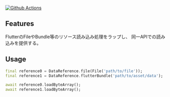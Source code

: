 [![Github Actions](https://github.com/vivitainc/flutter_data_reference/actions/workflows/flutter-package-test.yaml/badge.svg)](https://github.com/vivitainc/flutter_data_reference/actions/workflows/flutter-package-test.yaml)

## Features

FlutterのFileやBundle等のリソース読み込み処理をラップし、
同一APIでの読み込みを提供する。

## Usage

```dart
final reference0 = DataReference.file(File('path/to/file'));
final reference1 = DataReference.flutterBundle('path/to/asset/data');

await reference0.loadByteArray();
await reference1.loadByteArray();
```
